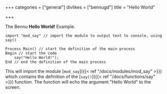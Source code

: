 +++
categories = ["general"]
divlikes = ["bennugd"]
title = "Hello World"

+++

The Bennu **Hello World!** Example.

```
import "mod_say" // import the module to output text to console, using say()

Process Main() // start the definition of the main process
Begin // start the code
    say("Hello World!");
End // end the definition of the main process
```

This will import the module [`mod_say`]({{< ref "/docs/modules/mod_say" >}}) which contains the definition of the [`say()`]({{< ref "/docs/functions/say" >}}) function. The function will echo the argument "Hello World" to the screen.
